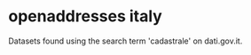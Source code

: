 openaddresses italy
===================

Datasets found using the search term 'cadastrale' on dati.gov.it.

